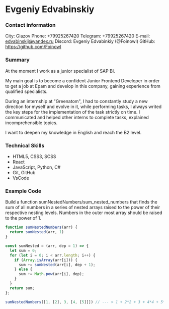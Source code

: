 # Evgeniy Edvabinskiy

### Contact information
City: Glazov
Phone: +79925267420
Telegram: +79925267420
E-mail: edvabinskij@yandex.ru
Discord: Evgeniy Edvabinkiy (@Foinowl)
GitHub: https://github.com/Foinowl

### Summary
At the moment I work as a junior specialist of SAP BI.

My main goal is to become a confident Junior Frontend Developer in order to get a job at Epam and develop in this company, gaining experience from qualified specialists.

During an internship at "Greenatom", I had to constantly study a new direction for myself and evolve in it, while performing tasks, I always writed the key steps for the implementation of the task strictly on time. I communicated and helped other interns to complete tasks, explained incomprehensible topics.

I want to deepen my knowledge in English and reach the B2 level.


### Technical Skills
*	HTML5, CSS3, SCSS
*	React
*	JavaScript, Python, C#
*	Git, GitHub
*	VsCode

### Example Code

Build a function sumNestedNumbers/sum_nested_numbers that finds the sum of all numbers in a series of nested arrays raised to the power of their respective nesting levels. Numbers in the outer most array should be raised to the power of 1.

```js script
function sumNestedNumbers(arr) {
  return sumNested(arr, 1)
}

const sumNested = (arr, dep = 1) => {
  let sum = 0;
  for (let i = 0; i < arr.length; i++) {
    if (Array.isArray(arr[i])) {
      sum += sumNested(arr[i], dep + 1);
    } else {
      sum += Math.pow(arr[i], dep);
    }
  }
  return sum; 
};

sumNestedNumbers([1, [2], 3, [4, [5]]]) // --- > 1 + 2*2 + 3 + 4*4 + 5*5*5 === 149
```